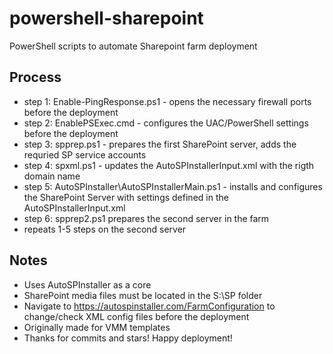 # powershell-sharepoint
PowerShell scripts to automate Sharepoint farm deployment

## Process
- step 1: Enable-PingResponse.ps1 - opens the necessary firewall ports before the deployment
- step 2: EnablePSExec.cmd - configures the UAC/PowerShell settings before the deployment
- step 3: spprep.ps1 - prepares the first SharePoint server, adds the requried SP service accounts
- step 4: spxml.ps1 - updates the AutoSPInstallerInput.xml with the rigth domain name
- step 5: AutoSPInstaller\AutoSPInstallerMain.ps1 - installs and configures the SharePoint Server with settings defined in the AutoSPInstallerInput.xml
- step 6: spprep2.ps1 prepares the second server in the farm
- repeats 1-5 steps on the second server

## Notes 
- Uses AutoSPInstaller as a core
- SharePoint media files must be located in the S:\SP folder
- Navigate to https://autospinstaller.com/FarmConfiguration to change/check XML config files before the deployment
- Originally made for VMM templates
- Thanks for commits and stars! Happy deployment!


